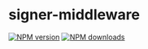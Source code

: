 # signer-middleware

[![NPM version](https://img.shields.io/npm/v/@aws-sdk/middleware-signing/beta.svg)](https://www.npmjs.com/package/@aws-sdk/middleware-signing)
[![NPM downloads](https://img.shields.io/npm/dm/@aws-sdk/middleware-signing.svg)](https://www.npmjs.com/package/@aws-sdk/middleware-signing)
